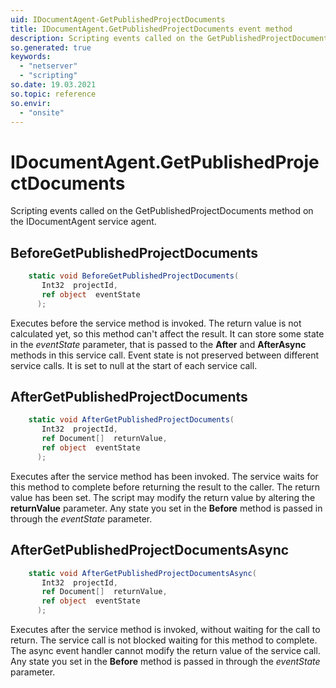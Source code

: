 ```yaml
---
uid: IDocumentAgent-GetPublishedProjectDocuments
title: IDocumentAgent.GetPublishedProjectDocuments event method
description: Scripting events called on the GetPublishedProjectDocuments method on the IDocumentAgent service agent.
so.generated: true
keywords:
  - "netserver"
  - "scripting"
so.date: 19.03.2021
so.topic: reference
so.envir:
  - "onsite"
---
```

# IDocumentAgent.GetPublishedProjectDocuments

Scripting events called on the <see cref='M:SuperOffice.CRM.Services.IDocumentAgent.GetPublishedProjectDocuments'>GetPublishedProjectDocuments</see> method on the <see cref='IDocumentAgent'>IDocumentAgent</see>  service agent.

## BeforeGetPublishedProjectDocuments
```cs
    static void BeforeGetPublishedProjectDocuments(
       Int32  projectId,
       ref object  eventState
      );
```
Executes before the service method is invoked.
The return value is not calculated yet, so this method can't affect the result.
It can store some state in the *eventState* parameter, that is passed to the **After** and **AfterAsync** methods in this service call.
Event state is not preserved between different service calls. It is set to null at the start of each service call.
## AfterGetPublishedProjectDocuments
```cs
    static void AfterGetPublishedProjectDocuments(
       Int32  projectId,
       ref Document[]  returnValue,
       ref object  eventState
      );
```
Executes after the service method has been invoked. The service waits for this method to complete before returning the result to the caller.
The return value has been set. The script may modify the return value by altering the **returnValue** parameter.
Any state you set in the **Before** method is passed in through the *eventState* parameter.
## AfterGetPublishedProjectDocumentsAsync
```cs
    static void AfterGetPublishedProjectDocumentsAsync(
       Int32  projectId,
       ref Document[]  returnValue,
       ref object  eventState
      );
```
Executes after the service method is invoked, without waiting for the call to return.
The service call is not blocked waiting for this method to complete.
The async event handler cannot modify the return value of the service call.
Any state you set in the **Before** method is passed in through the *eventState* parameter.

